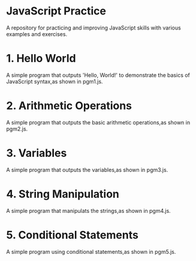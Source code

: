# JavaScript Practice
A repository for practicing and improving JavaScript skills with various examples and exercises.
# 1. Hello World
A simple program that outputs 'Hello, World!' to demonstrate the basics of JavaScript syntax,as shown in pgm1.js.
# 2. Arithmetic Operations
A simple program that outputs the basic arithmetic operations,as shown in pgm2.js.
# 3. Variables
A simple program that outputs the variables,as shown in pgm3.js.
# 4. String Manipulation
A simple program that manipulats the strings,as shown in pgm4.js.
# 5. Conditional Statements 
A simple program using conditional statements,as shown in pgm5.js.